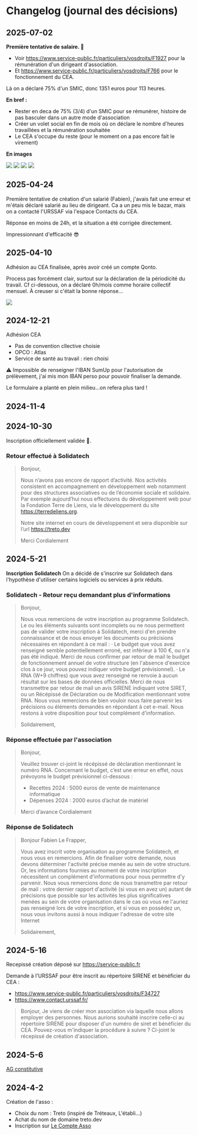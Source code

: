 # Changelog (journal des décisions)

## 2025-07-02

**Première tentative de salaire. 🎉**  

- Voir https://www.service-public.fr/particuliers/vosdroits/F1927 pour la rémunération d'un dirigeant d'association.   
- Et https://www.service-public.fr/particuliers/vosdroits/F766 pour le fonctionnement du CEA. 


Là on a déclaré 75% d'un SMIC, donc 1351 euros pour 113 heures. 

**En bref :**
- Rester en deca de 75% (3/4) d'un SMIC pour se rémunérer, histoire de pas basculer dans un autre mode d'association 
- Créer un volet social en fin de mois où on déclare le nombre d'heures travaillées et la rémunération souhaitée
- Le CEA s'occupe du reste (pour le moment on a pas encore fait le virement)


**En images**

![](./medias/volet-social-1.png)
![](./medias/volet-social-2.png)
![](./medias/volet-social-3.png)
![](./medias/volet-social-4.png)

## 2025-04-24

Première tentative de création d'un salarié (Fabien), j'avais fait une erreur et m'étais déclaré salarié au lieu de dirigeant.
Ca a un peu mis le bazar, mais on a contacté l'URSSAF via l'espace Contacts du CEA.

Réponse en moins de 24h, et la situation a été corrigée directement.

Impressionnant d'efficacité 😎


## 2025-04-10

Adhésion au CEA finalisée, après avoir créé un compte Qonto.

Process pas forcément clair, surtout sur la déclaration de la périodicité du travail.
Cf ci-dessous, on a déclaré 0h/mois comme horaire collectif mensuel. À creuser si c'était la bonne réponse...

![](./medias/CEA.png)


## 2024-12-21
Adhésion CEA
- Pas de convention cllective choisie
- OPCO : Atlas
- Service de santé au travail : rien choisi

⚠️ Impossible de renseigner l'IBAN SumUp pour l'autorisation de prélèvement, j'ai mis mon IBAN perso pour pouvoir finaliser la demande.

Le formulaire a planté en plein milieu...on refera plus tard !

## 2024-11-4

## 2024-10-30

Inscription officiellement validée 🎉.

### Retour effectué à Solidatech

>  Bonjour,
>
>  Nous n’avons pas encore de rapport d’activité.
>  Nos activités consistent en accompagnement en développement web notamment pour des structures associatives ou de l’économie sociale et solidaire.
>  Par exemple aujourd’hui nous effectuons du développement web pour la Fondation Terre de Liens, via le développement du site https://terredeliens.org.
>
>  Notre site internet en cours de développement et sera disponible sur l’url https://treto.dev
>
>  Merci
>  Cordialement

## 2024-5-21

**Inscription Solidatech**
On a décidé de s'inscrire sur Solidatech dans l'hypothèse d'utiliser certains logiciels ou services à prix réduits.

### Solidatech - Retour reçu demandant plus d'informations

> Bonjour,
>
> Nous vous remercions de votre inscription au programme Solidatech.
> Le ou les éléments suivants sont incomplets ou ne nous permettent pas de valider votre inscription à Solidatech, merci d'en prendre connaissance et de nous envoyer les documents ou précisions nécessaires en répondant à ce mail :
> · Le budget que vous avez renseigné semble potentiellement erroné, est inférieur à 100 €, ou n'a pas été indiqué. Merci de nous confirmer par retour de mail le budget de fonctionnement annuel de votre structure (en l'absence d'exercice clos à ce jour, vous pouvez indiquer votre budget prévisionnel).
> · Le RNA (W+9 chiffres) que vous avez renseigné ne renvoie à aucun résultat sur les bases de données officielles. Merci de nous transmettre par retour de mail un avis SIRENE indiquant votre SIRET, ou un Récépissé de Déclaration ou de Modification mentionnant votre RNA.
> Nous vous remercions de bien vouloir nous faire parvenir les précisions ou éléments demandés en répondant à cet e-mail.
> Nous restons à votre disposition pour tout complément d'information.
>
> Solidairement,

### Réponse effectuée par l'association

> Bonjour,
>
> Veuillez trouver ci-joint le récépissé de déclaration mentionnant le numéro RNA.
> Concernant le budget, c’est une erreur en effet, nous prévoyons le budget prévisionnel ci-dessous :
> - Recettes 2024 : 5000 euros de vente de maintenance informatique
> - Dépenses 2024 : 2000 euros d’achat de matériel
>
> Merci d’avance
> Cordialement


### Réponse de Solidatech

> Bonjour Fabien Le Frapper,
>
> Vous avez inscrit votre organisation au programme Solidatech, et nous vous en remercions.
> Afin de finaliser votre demande, nous devons déterminer l'activité précise menée au sein de votre structure. Or, les informations fournies au moment de votre inscription nécessitent un complément d'informations pour nous permettre d'y parvenir.
> Nous vous remercions donc de nous transmettre par retour de mail :
> votre dernier rapport d'activité (si vous en avez un)
> autant de précisions que possible sur les activités les plus significatives menées au sein de votre organisation
> dans le cas où vous ne l'auriez pas renseigné lors de votre inscription, et si vous en possédez un, nous vous invitons aussi à nous indiquer l'adresse de votre site Internet
>
> Solidairement,


## 2024-5-16
Recepissé création déposé sur https://service-public.fr

Demande à l'URSSAF pour être inscrit au répertoire SIRENE et bénéficier du CEA :
- https://www.service-public.fr/particuliers/vosdroits/F34727
- https://www.contact.urssaf.fr/

> Bonjour, Je viens de créer mon association via laquelle nous allons employer des personnes. Nous aurions souhaité inscrire celle-ci au répertoire SIRENE pour disposer d'un numéro de siret et bénéficier du CEA. Pouvez-vous m'indiquer la procédure à suivre ? Ci-joint le récepissé de création d'association.

## 2024-5-6
[AG constitutive](./AG-constitutive.md)

## 2024-4-2

Création de l'asso :
- Choix du nom : Treto (inspiré de Tréteaux, L'établi...)
- Achat du nom de domaine treto.dev
- Inscription sur [Le Compte Asso](https://lecompteasso.associations.gouv.fr/)
